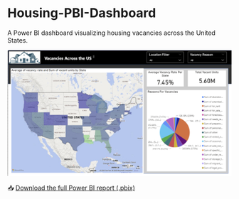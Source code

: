 # Housing-PBI-Dashboard

A Power BI dashboard visualizing housing vacancies across the United States.

![Dashboard Preview](PBI_Preview.png)

📥 [Download the full Power BI report (.pbix)](Vacant_Units_Dashboard.pbix)


